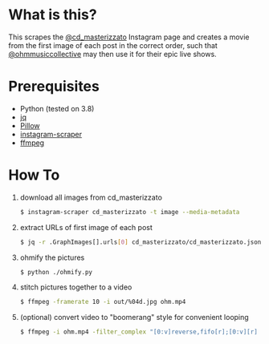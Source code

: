 # What is this?
This scrapes the [@cd_masterizzato](https://www.instagram.com/cd_masterizzato/) Instagram page
and creates a movie from the first image of each post in the correct order,
such that [@ohmmusiccollective](https://www.instagram.com/ohmmusiccollective/) may then use it for their epic live shows.

# Prerequisites
  - Python (tested on 3.8)
  - [jq](https://stedolan.github.io/jq/)
  - [Pillow](https://pillow.readthedocs.io/en/stable/)
  - [instagram-scraper](https://github.com/arc298/instagram-scraper)
  - [ffmpeg](https://ffmpeg.org/)

# How To
  1. download all images from cd_masterizzato
        ```bash
        $ instagram-scraper cd_masterizzato -t image --media-metadata
        ```

  2. extract URLs of first image of each post
        ```bash
        $ jq -r .GraphImages[].urls[0] cd_masterizzato/cd_masterizzato.json > urls_first_image.txt
        ```

  3. ohmify the pictures
        ```bash
        $ python ./ohmify.py
        ```

  4. stitch pictures together to a video
        ```bash
        $ ffmpeg -framerate 10 -i out/%04d.jpg ohm.mp4
        ```

  5. (optional) convert video to "boomerang" style for convenient looping
        ```bash
        $ ffmpeg -i ohm.mp4 -filter_complex "[0:v]reverse,fifo[r];[0:v][r] concat=n=2:v=1 [v]" -map "[v]" ohmmho.mp4
        ```
